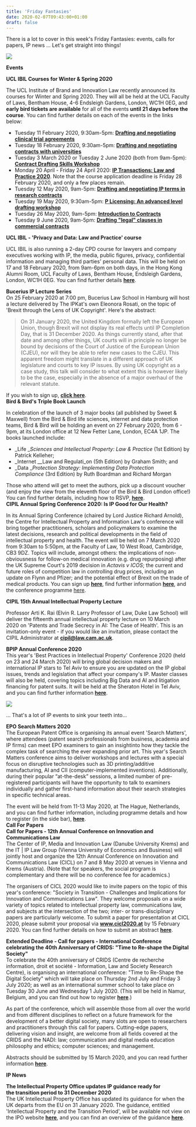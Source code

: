 ```yaml
---
title: 'Friday Fantasies'
date: 2020-02-07T09:43:00+01:00
draft: false
---
```


There is a lot to cover in this week's Friday Fantasies: events, calls for papers, IP news ... Let's get straight into things!  
  

[![](https://1.bp.blogspot.com/-X59IplkpA6c/XjtLWiqyDxI/AAAAAAAAAPM/iAngUxiKkkwV_w58eDYOPawVfyZuoByxACLcBGAsYHQ/s320/brown-tabby-cat-167773.jpg)](https://1.bp.blogspot.com/-X59IplkpA6c/XjtLWiqyDxI/AAAAAAAAAPM/iAngUxiKkkwV_w58eDYOPawVfyZuoByxACLcBGAsYHQ/s1600/brown-tabby-cat-167773.jpg)

**Events**

**UCL IBIL Courses for Winter & Spring 2020**

The UCL Institute of Brand and Innovation Law recently announced its courses for Winter and Spring 2020. They will all be held at the UCL Faculty of Laws, Bentham House, 4-6 Endsleigh Gardens, London, WC1H 0EG, and **early bird tickets are available** for all of the events **until 21 days before the course**. You can find further details on each of the events in the links below:  

*   Tuesday 11 February 2020, 9:30am-5pm: **[Drafting and negotiating clinical trial agreements](https://www.ucl.ac.uk/laws/events/2020/feb/drafting-and-negotiating-clinical-trial-agreements)**
*   Tuesday 18 February 2020, 9:30am-5pm: **[Drafting and negotiating contracts with universities](https://www.ucl.ac.uk/laws/events/2020/feb/drafting-and-negotiating-contracts-universities)**
*   Tuesday 3 March 2020 or Tuesday 2 June 2020 (both from 9am-5pm): **[Contract Drafting Skills Workshop](https://www.ucl.ac.uk/laws/events/2020/mar/contract-drafting-skills-workshop)**
*   Monday 20 April - Friday 24 April 2020: **[IP Transactions: Law and Practice 2020](https://www.ucl.ac.uk/laws/events/2020/apr/ip-transactions-law-and-practice-2020)**. Note that the course application deadline is Friday 28 February 2020, and only a few places remain.
*   Tuesday 12 May 2020, 9am-5pm: **[Drafting and negotiating IP terms in research contracts](https://www.ucl.ac.uk/laws/events/2020/feb/drafting-and-negotiating-ip-terms-research-contracts)**
*   Tuesday 19 May 2020, 9:30am-5pm: **[P Licensing: An advanced level drafting workshop](https://www.ucl.ac.uk/laws/events/2020/may/ip-licensing-advanced-level-drafting-workshop)**
*   Tuesday 26 May 2020, 9am-5pm: **[Introduction to Contracts](https://www.ucl.ac.uk/laws/events/2020/may/introduction-contracts)**
*   Tuesday 9 June 2020, 9am-5pm: **[Drafting "legal" clauses in commercial contracts](https://www.ucl.ac.uk/laws/events/2020/jun/drafting-legal-clauses-commercial-contracts)**

**UCL IBIL - 'Privacy and Data: Law and Practice' course**

UCL IBIL is also running a 2-day CPD course for lawyers and company executives working with IP, the media, public figures, privacy, confidential information and managing third parties' personal data. This will be held on 17 and 18 February 2020, from 9am-6pm on both days, in the Hong Kong Alumni Room, UCL Faculty of Laws, Bentham House, Endsleigh Gardens, London, WC1H 0EG. You can find further details **[here](https://www.ucl.ac.uk/laws/events/2020/feb/privacy-and-data-law-and-practice)**.

  

**Bucerius IP Lecture Series**  
On 25 February 2020 at 7:00 pm, Bucerius Law School in Hamburg will host a lecture delivered by The IPKat's own Eleonora Rosati, on the topic of 'Brexit through the Lens of UK Copyright'. Here's the abstract:  

> On 31 January 2020, the United Kingdom formally left the European Union, though Brexit will not display its real effects until IP Completion Day, that is 31 December 2020. As things currently stand, after that date and among other things, UK courts will in principle no longer be bound by decisions of the Court of Justice of the European Union (CJEU), nor will they be able to refer new cases to the CJEU. This apparent freedom might translate in a different approach of UK legislature and courts to key IP issues. By using UK copyright as a case study, this talk will consider to what extent this is however likely to be the case, especially in the absence of a major overhaul of the relevant statute.

If you wish to sign up, **[click here](https://buceriuslawschool.wufoo.com/forms/bucerius-ip-lecture-series-25022020/)**.  
**Bird & Bird's Triple Book Launch**

In celebration of the launch of 3 major books (all published by Sweet & Maxwell) from the Bird & Bird life sciences, internet and data protection teams, Bird & Bird will be holding an event on 27 February 2020, from 6 - 9pm, at its London office at 12 New Fetter Lane, London, EC4A 1JP. The books launched include:  

*   _Life __Sciences and Intellectual Property: Law & Practice_ (1st Edition) by Patrick Kelleher;
*   _Internet __Law and Regulati_on (5th Edition) by Graham Smith; and
*   _Data __Protection Strategy: Implementing Data Protection Compliance_ (3rd Edition) by Ruth Boardman and Richard Morgan

Those who attend will get to meet the authors, pick up a discount voucher (and enjoy the view from the eleventh floor of the Bird & Bird London office!) You can find further details, including how to RSVP, **[here](https://www.twobirds.com/en/events/uk/2020/bird-and-birds-triple-book-launch#)**.  
**CIPIL Annual Spring Conference 2020: Is IP Good for Our Health?**

In its Annual Spring Conference (chaired by Lord Justice Richard Arnold), the Centre for Intellectual Property and Information Law's conference will bring together practitioners, scholars and policymakers to examine the latest decisions, research and political developments in the field of intellectual property and health. The event will be held on 7 March 2020 from 9:30am to 5:50pm, at the Faculty of Law, 10 West Road, Cambridge, CB3 9DZ. Topics will include, amongst others: the implications of non-obviousness for follow-on medical innovation (e.g. drug repurposing) after the UK Supreme Court's 2019 decision in _Actavis v ICOS_; the current and future roles of competition law in controlling drug prices, including an update on Flynn and Pfizer; and the potential effect of Brexit on the trade of medical products. You can sign up **[here](https://onlinesales.admin.cam.ac.uk/conferences-and-events/faculty-of-law/cipil-spring-conference/cipil-annual-spring-conference-2020-is-ip-good-for-our-health)**, find further information **[here](https://www.cipil.law.cam.ac.uk/seminars-and-eventscipil-spring-conference/cipil-spring-conference-2020)**, and the conference programme [here](https://www.cipil.law.cam.ac.uk/sites/www.law.cam.ac.uk/files/images/www.cipil.law.cam.ac.uk/conference_programme_pdf_-_16.12.19_0.pdf).

  
**CIPIL 15th Annual Intellectual Property Lecture**  
  
Professor Arti K. Rai (Elvin R. Larry Professor of Law, Duke Law School) will deliver the fifteenth annual intellectual property lecture on 10 March 2020 on 'Patents and Trade Secrecy in AI: The Case of Health'. This is an invitation-only event - if you would like an invitation, please contact the CIPIL Administrator at **cipil@law.cam.ac.uk**.  
  
**BPIP Annual Conference 2020**  
This year's 'Best Practices in Intellectual Property' Conference 2020 (held on 23 and 24 March 2020) will bring global decision makers and international IP stars to Tel Aviv to ensure you are updated on the IP global issues, trends and legislation that affect your company's IP. Master classes will also be held, covering topics including Big Data and AI and litigation financing for patent suits. It will be held at the Sheraton Hotel in Tel Aviv, and you can find further information **[here](https://www.bpipconference.com/)**.  

[![](https://1.bp.blogspot.com/-2-EkOcNpzXg/XjyOLPpTrdI/AAAAAAAAAPY/U6s1emExi9k5e-fmm0IySLdfh1kdWARfACLcBGAsYHQ/s320/eyes-cat-coach-sofa-96938.jpg)](https://1.bp.blogspot.com/-2-EkOcNpzXg/XjyOLPpTrdI/AAAAAAAAAPY/U6s1emExi9k5e-fmm0IySLdfh1kdWARfACLcBGAsYHQ/s1600/eyes-cat-coach-sofa-96938.jpg)

... That's a lot of IP events to sink your teeth into...

  
**EPO Search Matters 2020**  
The European Patent Office is organising its annual event 'Search Matters', where attendees (patent search professionals from business, academia and IP firms) can meet EPO examiners to gain an insightinto how they tackle the complex task of searching the ever expanding prior art. This year's Search Matters conference aims to deliver workshops and lectures with a special focus on disruptive technologies such as 3D printing/additive manufacturing, AI and CII (computer-implemented inventions). Additionally, during their popular “at-the-desk” sessions, a limited number of pre-registered participants will have the opportunity to talk to examiners individually and gather first-hand information about their search strategies in specific technical areas.  
  
The event will be held from 11-13 May 2020, at The Hague, Netherlands, and you can find further information, including programme details and how to register (in the side bar), **[here](https://www.epo.org/learning-events/events/conferences/search-matters.html)**.  
**Call For Papers**  
**Call for Papers - 12th Annual Conference on Innovation and Communications Law**  
The Center of IP, Media and Innovation Law (Danube University Krems) and the IT | IP Law Group (Vienna University of Economics and Business) will jointly host and organize the 12th Annual Conference on Innovation and Communications Law (CICL) on 7 and 8 May 2020 at venues in Vienna and Krems (Austria). (Note that for speakers, the social program is complementary and there will be no conference fee for academics.)  
  

The organisers of CICL 2020 would like to invite papers on the topic of this year's conference: "Society in Transition - Challenges and Implications for Innovation and Communications Law". They welcome proposals on a wide variety of topics related to intellectual property law, communications law, and subjects at the intersection of the two; inter- or trans-disciplinary papers are particularly welcome. To submit a paper for presentation at CICL 2020, please submit your proposal via **www.cicl2020.at** by 15 February 2020. You can find further details on how to submit an abstract **[here](https://drive.google.com/file/d/1ZQBJuZ7SUJO2CbHNcEUnjwZL118fNben/view?usp=sharing)**.

**Extended Deadline - Call for papers - International Conference celebrating the 40th Anniversary of CRIDS: "Time to Re-shape the Digital Society"**  
To celebrate the 40th anniversary of CRIDS (Centre de recherche information, droit et société - Information, Law and Society Research Centre), is organising an international conference: "Time to Re-Shape the Digital Society" which will take place on Thursday 2nd July and Friday 3 July 2020; as well as an international summer school to take place on Tuesday 30 June and Wednesday 1 July 2020. (This will be held in Namur, Belgium, and you can find out how to register **[here](https://www.crids.eu/40ans/registrations)**.)  
  
As part of the conference, which will assemble those from all over the world and from different disciplines to reflect on a future framework for the development of a better digital society, many slots are open to researchers and practitioners through this call for papers. Cutting-edge papers, delivering vision and insight, are welcome from all fields covered at the CRIDS and the NADI: law; communication and digital media education philosophy and ethics; computer sciences; and management.  
  
Abstracts should be submitted by 15 March 2020, and you can read further information **[here](https://www.crids.eu/40ans/call-for-papers)**.  
  
  
**IP News**

**The Intellectual Property Office updates IP guidance ready for the transition period to 31 December 2020**  
The UK Intellectual Property Office has updated its guidance for when the UK departs from the EU on 31 January 2020. The guidance, entitled 'Intellectual Property and the Transition Period', will be available not view on the IPO website **[here](https://www.gov.uk/government/news/intellectual-property-and-the-transition-period)**, and you can find an overview of the guidance **[here](https://drive.google.com/file/d/1SdZDc5hXyIhP1f3iye4467bJMD3CNqVe/view?usp=sharing)**.